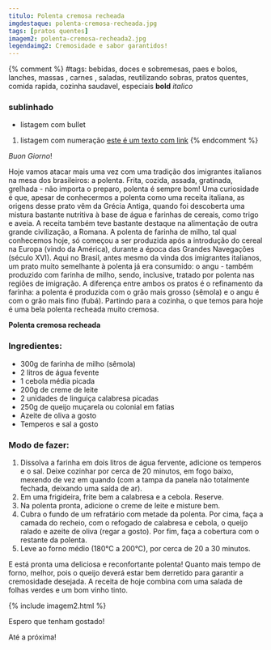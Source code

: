 ```yaml
---
titulo: Polenta cremosa recheada
imgdestaque: polenta-cremosa-recheada.jpg
tags: [pratos quentes]
imagem2: polenta-cremosa-recheada2.jpg
legendaimg2: Cremosidade e sabor garantidos!
---
```

{% comment %}
#tags: bebidas, doces e sobremesas, paes e bolos, lanches, massas , carnes , saladas, reutilizando sobras, pratos quentes, comida rapida, cozinha saudavel, especiais
**bold**
*italico*
### sublinhado
* listagem com bullet
1. listagem com numeração
[este é um texto com link](https://www.enderecodolink.com)
{% endcomment %}

*Buon Giorno*! 

Hoje vamos atacar mais uma vez com uma tradição dos imigrantes italianos na mesa dos brasileiros: a polenta. Frita, cozida, assada, gratinada, grelhada - não importa o preparo, polenta é sempre bom! Uma curiosidade é que, apesar de conhecermos a polenta como uma receita italiana, as origens desse prato vêm da Grécia Antiga, quando foi descoberta uma mistura bastante nutritiva à base de água e farinhas de cereais, como trigo e aveia. A receita também teve bastante destaque na alimentação de outra grande civilização, a Romana. A polenta de farinha de milho, tal qual conhecemos hoje, só começou a ser produzida após a introdução do cereal na Europa (vindo da América), durante a época das Grandes Navegações (século XVI). Aqui no Brasil, antes mesmo da vinda dos imigrantes italianos, um prato muito semelhante à polenta já era consumido: o angu - também produzido com farinha de milho, sendo, inclusive, tratado por polenta nas regiões de imigração. A diferença entre ambos os pratos é o refinamento da farinha: a polenta é produzida com o grão mais grosso (sêmola) e o angu é com o grão mais fino (fubá). Partindo para a cozinha, o que temos para hoje é uma bela polenta recheada muito cremosa.

**Polenta cremosa recheada**

### Ingredientes: 

* 300g de farinha de milho (sêmola)
* 2 litros de água fevente
* 1 cebola média picada
* 200g de creme de leite
* 2 unidades de linguiça calabresa picadas
* 250g de queijo muçarela ou colonial em fatias
* Azeite de oliva a gosto
* Temperos e sal a gosto

### Modo de fazer:

1. Dissolva a farinha em dois litros de água fervente, adicione os temperos e o sal. Deixe cozinhar por cerca de 20 minutos, em fogo baixo, mexendo de vez em quando (com a tampa da panela não totalmente fechada, deixando uma saída de ar). 
2. Em uma frigideira, frite bem a calabresa e a cebola. Reserve.
3. Na polenta pronta, adicione o creme de leite e misture bem.
4. Cubra o fundo de um refratário com metade da polenta. Por cima, faça a camada do recheio, com o refogado de calabresa e cebola, o queijo ralado e azeite de oliva (regar a gosto). Por fim, faça a cobertura com o restante da polenta.
5. Leve ao forno médio (180°C a 200°C), por cerca de 20 a 30 minutos.

E está pronta uma deliciosa e reconfortante polenta! Quanto mais tempo de forno, melhor, pois o queijo deverá estar bem derretido para garantir a cremosidade desejada. A receita de hoje combina com uma salada de folhas verdes e um bom vinho tinto. 

{% include imagem2.html %}

Espero que tenham gostado!

Até a próxima!